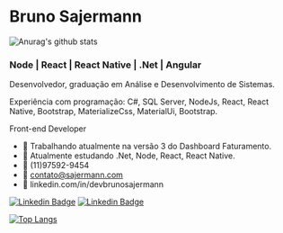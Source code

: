 

<!--
### Hi there 👋
**sajermann/sajermann** is a ✨ _special_ ✨ repository because its `README.md` (this file) appears on your GitHub profile.

Here are some ideas to get you started:

- 🔭 I’m currently working on ...
- 🌱 I’m currently learning ...
- 👯 I’m looking to collaborate on ...
- 🤔 I’m looking for help with ...
- 💬 Ask me about ...
- 📫 How to reach me: ...
- 😄 Pronouns: ...
- ⚡ Fun fact: ...
-->
# Bruno Sajermann

![Anurag's github stats](https://github-readme-stats.vercel.app/api?username=sajermann&show_icons=true&theme=radical)

### Node | React | React Native | .Net | Angular

Desenvolvedor, graduação em Análise e Desenvolvimento de Sistemas.

Experiência com programação: C#, SQL Server, NodeJs, React, React Native, Bootstrap, MaterializeCss, MaterialUi, Bootstrap.

Front-end Developer

- 🔭 Trabalhando atualmente na versão 3 do Dashboard Faturamento.
- 🌱 Atualmente estudando .Net, Node, React, React Native.
- :iphone: (11)97592-9454
- 💬 contato@sajermann.com
- :briefcase: linkedin.com/in/devbrunosajermann

<!--START_SECTION:waka-->
<!--END_SECTION:waka-->

[![Linkedin Badge](https://img.shields.io/badge/linkedin-%230077B5.svg?&style=for-the-badge&logo=linkedin&logoColor=white&link=https://www.linkedin.com/in/devsajermann)](https://www.linkedin.com/in/devbrunosajermann) [![Linkedin Badge](https://img.shields.io/badge/WHATSAPP-%2325D366.svg?&style=for-the-badge&logo=whatsapp&logoColor=white&link=https://wa.me/11975929454?text=sua%20mensagem)](https://wa.me/5511975929454?text=sua%20mensagem)

[![Top Langs](https://github-readme-stats.vercel.app/api/top-langs/?username=sajermann&show_icons=true&theme=radical)](https://github.com/anuraghazra/github-readme-stats)
